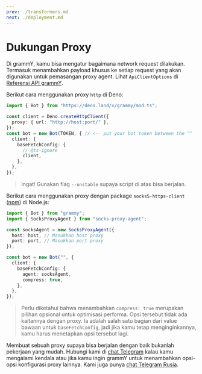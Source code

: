 ```yaml
---
prev: ./transformers.md
next: ./deployment.md
---
```


# Dukungan Proxy

Di grammY, kamu bisa mengatur bagaimana network request dilakukan.
Termasuk menambahkan payload khusus ke setiap request yang akan digunakan untuk pemasangan proxy agent.
Lihat `ApiClientOptions` di [Referensi API grammY](https://deno.land/x/grammy/mod.ts?s=ApiClientOptions).

Berikut cara menggunakan proxy `http` di Deno:

```ts
import { Bot } from "https://deno.land/x/grammy/mod.ts";

const client = Deno.createHttpClient({
  proxy: { url: "http://host:port/" },
});
const bot = new Bot(TOKEN, { // <-- put your bot token between the ""
  client: {
    baseFetchConfig: {
      // @ts-ignore
      client,
    },
  },
});
```

> Ingat! Gunakan flag `--unstable` supaya script di atas bisa berjalan.

Berikut cara menggunakan proxy dengan package `socks5-https-client` ([npm](https://www.npmjs.com/package/socks-proxy-agent)) di Node.js:

```ts
import { Bot } from "grammy";
import { SocksProxyAgent } from "socks-proxy-agent";

const socksAgent = new SocksProxyAgent({
  host: host, // Masukkan host proxy
  port: port, // Masukkan port proxy
});

const bot = new Bot("", {
  client: {
    baseFetchConfig: {
      agent: socksAgent,
      compress: true,
    },
  },
});
```

> Perlu diketahui bahwa menambahkan `compress: true` merupakan pilihan opsional untuk optimisasi performa.
> Opsi tersebut tidak ada kaitannya dengan proxy.
> Ia adalah salah satu bagian dari value bawaan untuk `baseFetchConfig`, jadi jika kamu tetap menginginkannya, kamu harus menetapkan opsi tersebut lagi.

Membuat sebuah proxy supaya bisa berjalan dengan baik bukanlah pekerjaan yang mudah.
Hubungi kami di [chat Telegram](https://t.me/grammyjs) kalau kamu mengalami kendala atau jika kamu ingin grammY untuk menambahkan opsi-opsi konfigurasi proxy lainnya.
Kami juga punya [chat Telegram Rusia](https://t.me/grammyjs_ru).
